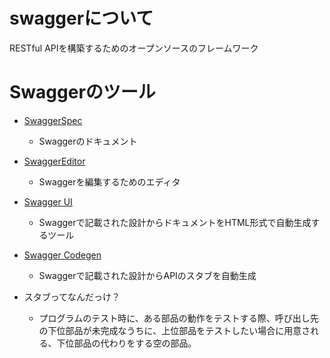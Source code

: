# swaggerについて
RESTful APIを構築するためのオープンソースのフレームワーク
# Swaggerのツール
* [SwaggerSpec](https://swagger.io/specification/)
    * Swaggerのドキュメント
* [SwaggerEditor](https://swagger.io/tools/swagger-editor/)
    * Swaggerを編集するためのエディタ
* [Swagger UI](https://swagger.io/tools/swagger-ui/)
    * Swaggerで記載された設計からドキュメントをHTML形式で自動生成するツール
* [Swagger Codegen](https://swagger.io/tools/swagger-codegen/)
    * Swaggerで記載された設計からAPIのスタブを自動生成

* スタブってなんだっけ？
    * プログラムのテスト時に、ある部品の動作をテストする際、呼び出し先の下位部品が未完成なうちに、上位部品をテストしたい場合に用意される、下位部品の代わりをする空の部品。
